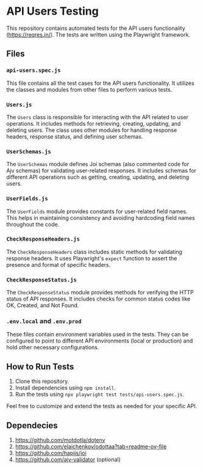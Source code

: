 # API Users Testing

This repository contains automated tests for the API users functionality (https://reqres.in/). The tests are written using the Playwright framework.

## Files

### `api-users.spec.js`

This file contains all the test cases for the API users functionality. It utilizes the classes and modules from other files to perform various tests.

### `Users.js`

The `Users` class is responsible for interacting with the API related to user operations. It includes methods for retrieving, creating, updating, and deleting users. The class uses other modules for handling response headers, response status, and defining user schemas.

### `UserSchemas.js`

The `UserSchemas` module defines Joi schemas (also commented code for Ajv schemas) for validating user-related responses. It includes schemas for different API operations such as getting, creating, updating, and deleting users.

### `UserFields.js`

The `UserFields` module provides constants for user-related field names. This helps in maintaining consistency and avoiding hardcoding field names throughout the code.

### `CheckResponseHeaders.js`

The `CheckResponseHeaders` class includes static methods for validating response headers. It uses Playwright's `expect` function to assert the presence and format of specific headers.

### `CheckResponseStatus.js`

The `CheckResponseStatus` module provides methods for verifying the HTTP status of API responses. It includes checks for common status codes like OK, Created, and Not Found.

### `.env.local` and `.env.prod`

These files contain environment variables used in the tests. They can be configured to point to different API environments (local or production) and hold other necessary configurations.

## How to Run Tests

1. Clone this repository.
2. Install dependencies using `npm install`.
3. Run the tests using `npx playwright test tests/api-users.spec.js`.

Feel free to customize and extend the tests as needed for your specific API.

## Dependecies
1. https://github.com/motdotla/dotenv
2. https://github.com/elaichenkov/odottaa?tab=readme-ov-file
3. https://github.com/hapijs/joi
4. https://github.com/ajv-validator (optional)
